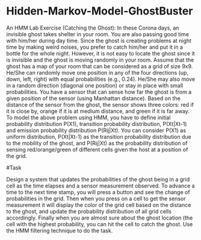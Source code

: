 # Hidden-Markov-Model-GhostBuster

An HMM Lab Exercise (Catching the Ghost):
In these Corona days, an invisible ghost takes shelter in your room. You are also passing good
time with him/her during day time. Since the ghost is creating problems at night time by making
weird noises, you prefer to catch him/her and put it in a bottle for the whole night. However, it is
not easy to locate the ghost since it is invisible and the ghost is moving randomly in your room.
Assume that the ghost has a map of your room that can be considered as a grid of size 9x9.
He/She can randomly move one position in any of the four directions (up, down, left, right) with
equal probabilities (e.g., 0.24). He/She may also move in a random direction (diagonal one
position) or stay in place with small probabilities. You have a sensor that can sense how far the
ghost is from a given position of the sensor (using Manhattan distance). Based on the distance
of the sensor from the ghost, the sensor shows three colors: red if it is close by, orange if it is at
medium distance, and green if it is far away.
To model the above problem using HMM, you have to define initial probability distribution P(X1),
transition probability distribution, P(Xt|Xt-1) and emission probability distribution P(Rij|Xt). You
can consider P(X1) as uniform distribution, P(Xt|Xt-1) as the transition probability distribution
due to the mobility of the ghost, and P(Rij|Xt) as the probability distribution of sensing
red/orange/green of different cells given the host at a position of the grid.

#Task

Design a system that updates the probabilities of the ghost being in a grid cell as the
time elapses and a sensor measurement observed. To advance a time to the next time
stamp, you will press a button and see the change of probabilities in the grid. Then when
you press on a cell to get the sensor measurement it will display the color of the grid cell
based on the distance to the ghost, and update the probability distribution of all grid cells
accordingly. Finally when you are almost sure about the ghost location (the cell with the
highest probability, you can hit the cell to catch the ghost. Use the HMM filtering
technique to do the task.

